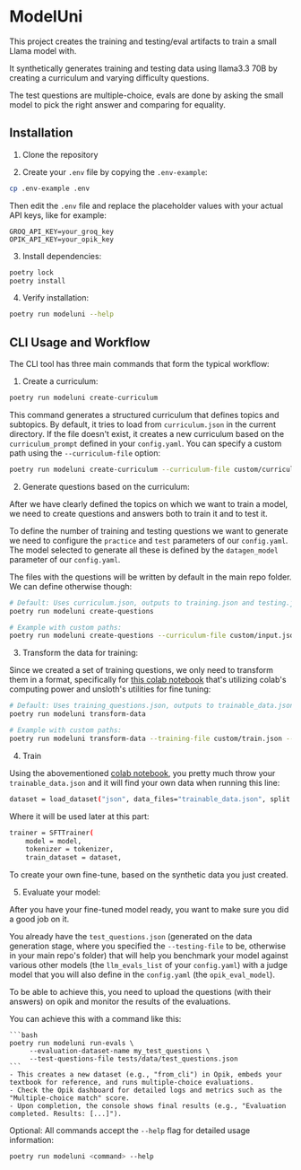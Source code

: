 # ModelUni

This project creates the training and testing/eval artifacts to train a small Llama model with.

It synthetically generates training and testing data using llama3.3 70B by creating a curriculum and varying difficulty questions.

The test questions are multiple-choice, evals are done by asking the small model to pick the right answer and comparing for equality.

## Installation

1. Clone the repository

2. Create your `.env` file by copying the `.env-example`:
```bash
cp .env-example .env
```
Then edit the `.env` file and replace the placeholder values with your actual API keys, like for example:
```
GROQ_API_KEY=your_groq_key
OPIK_API_KEY=your_opik_key
```

3. Install dependencies:
```bash
poetry lock
poetry install
```

4. Verify installation:
```bash
poetry run modeluni --help
```

## CLI Usage and Workflow

The CLI tool has three main commands that form the typical workflow:

1. Create a curriculum:
```bash
poetry run modeluni create-curriculum
```
This command generates a structured curriculum that defines topics and subtopics. By default, it tries to load from `curriculum.json` in the current directory. If the file doesn't exist, it creates a new curriculum based on the `curriculum_prompt` defined in your `config.yaml`. You can specify a custom path using the `--curriculum-file` option:
```bash
poetry run modeluni create-curriculum --curriculum-file custom/curriculum.json
```

2. Generate questions based on the curriculum:

After we have clearly defined the topics on which we want to train a model, we need to create questions and answers both to train it and to test it.

To define the number of training and testing questions we want to generate we need to configure the `practice` and `test` parameters of our `config.yaml`.
The model selected to generate all these is defined by the `datagen_model` parameter of our `config.yaml`.

The files with the questions will be written by default in the main repo folder. We can define otherwise though:

```bash
# Default: Uses curriculum.json, outputs to training.json and testing.json
poetry run modeluni create-questions

# Example with custom paths:
poetry run modeluni create-questions --curriculum-file custom/input.json --training-file custom/train.json --testing-file custom/test.json
```

3. Transform the data for training:

Since we created a set of training questions, we only need to transform them in a format, specifically for [this colab notebook](https://colab.research.google.com/drive/12RH6ojAY_TFvQ02ZLvQdjFe944o0IIDQ) that's utilizing colab's computing power and unsloth's utilities for fine tuning:

```bash
# Default: Uses training_questions.json, outputs to trainable_data.json
poetry run modeluni transform-data

# Example with custom paths:
poetry run modeluni transform-data --training-file custom/train.json --output-file custom/final.json
```

4. Train 

Using the abovementioned [colab notebook](https://colab.research.google.com/drive/12RH6ojAY_TFvQ02ZLvQdjFe944o0IIDQ),  you pretty much throw your `trainable_data.json` and it will find your own data when running this line:

```bash
dataset = load_dataset("json", data_files="trainable_data.json", split = "train")
```

Where it will be used later at this part:

```bash
trainer = SFTTrainer(
    model = model,
    tokenizer = tokenizer,
    train_dataset = dataset,
```

To create your own fine-tune, based on the synthetic data you just created.

5. Evaluate your model:

After you have your fine-tuned model ready, you want to make sure you did a good job on it.

You already have the `test_questions.json` (generated on the data generation stage, where you specified the  `--testing-file` to be, otherwise in your main repo's folder) that will help you benchmark your model against various other models (the `llm_evals_list` of your `config.yaml`) with a judge model that you will also define in the `config.yaml` (the `opik_eval_model`).

To be able to achieve this, you need to upload the questions (with their answers) on opik and monitor the results of the evaluations.

You can achieve this with a command like this:

    ```bash
    poetry run modeluni run-evals \
         --evaluation-dataset-name my_test_questions \
         --test-questions-file tests/data/test_questions.json
    ```
    - This creates a new dataset (e.g., "from_cli") in Opik, embeds your textbook for reference, and runs multiple-choice evaluations.
    - Check the Opik dashboard for detailed logs and metrics such as the "Multiple-choice match" score.
    - Upon completion, the console shows final results (e.g., "Evaluation completed. Results: [...]").

Optional: All commands accept the `--help` flag for detailed usage information:
```bash
poetry run modeluni <command> --help
```

